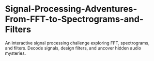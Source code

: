 # Signal-Processing-Adventures-From-FFT-to-Spectrograms-and-Filters
An interactive signal processing challenge exploring FFT, spectrograms, and filters. Decode signals, design filters, and uncover hidden audio mysteries.
